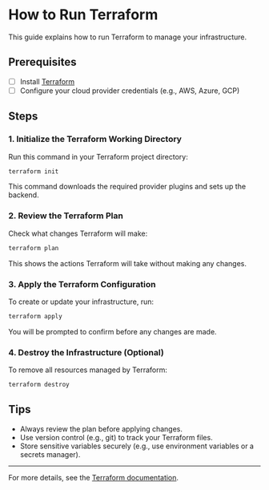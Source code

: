 # How to Run Terraform

This guide explains how to run Terraform to manage your infrastructure.

## Prerequisites
- [ ] Install [Terraform](https://www.terraform.io/downloads.html)
- [ ] Configure your cloud provider credentials (e.g., AWS, Azure, GCP)

## Steps

### 1. Initialize the Terraform Working Directory
Run this command in your Terraform project directory:

```sh
terraform init
```
This command downloads the required provider plugins and sets up the backend.

### 2. Review the Terraform Plan
Check what changes Terraform will make:

```sh
terraform plan
```
This shows the actions Terraform will take without making any changes.

### 3. Apply the Terraform Configuration
To create or update your infrastructure, run:

```sh
terraform apply
```
You will be prompted to confirm before any changes are made.

### 4. Destroy the Infrastructure (Optional)
To remove all resources managed by Terraform:

```sh
terraform destroy
```

## Tips
- Always review the plan before applying changes.
- Use version control (e.g., git) to track your Terraform files.
- Store sensitive variables securely (e.g., use environment variables or a secrets manager).

---
For more details, see the [Terraform documentation](https://www.terraform.io/docs/index.html).
